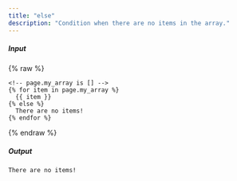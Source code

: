 ```yaml
---
title: "else"
description: "Condition when there are no items in the array."
---
```

##### Input

{% raw %}
~~~liquid
<!-- page.my_array is [] -->
{% for item in page.my_array %}
  {{ item }}
{% else %}
  There are no items!
{% endfor %}
~~~
{% endraw %}

##### Output

~~~html
There are no items!
~~~

